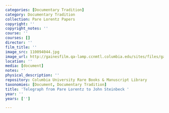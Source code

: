 ```yaml
---
categories: [Documentary Tradition]
category: Documentary Tradition
collection: Pare Lorentz Papers
copyright: ''
copyright_notes: ''
course: ''
courses: []
director: ''
film_title: ''
image_src: 110094044.jpg
image_url: http://gainesfilm.qa-lamp.ccnmtl.columbia.edu/sites/files/gainesfilm/images/110094044.jpg
location: ''
media: [document]
notes: ''
physical_description: ''
repository: Columbia University Rare Books & Manuscript Library
taxonomies: [Document, Documentary Tradition]
title: 'Telegraph from Pare Lorentz to John Steinbeck '
year: ''
years: ['']

---
```


